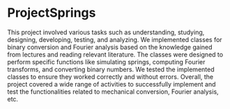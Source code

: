 # ProjectSprings

This project involved various tasks such as understanding, studying, designing, developing, testing, and analyzing.
We implemented classes for binary conversion and Fourier analysis based on the knowledge gained from lectures and reading relevant literature. The classes were designed to perform specific functions like simulating springs, computing Fourier transforms, and converting binary numbers. We tested the implemented classes to ensure they worked correctly and without errors. Overall, the project covered a wide range of activities to successfully implement and test the functionalities related to mechanical conversion, Fourier analysis, etc.
